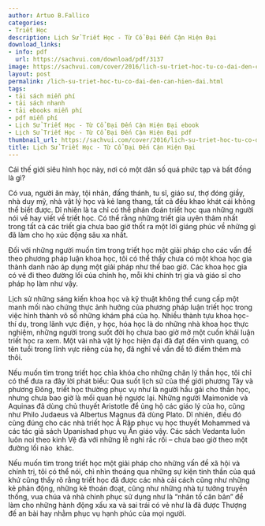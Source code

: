 ```yaml
---
author: Artuo B.Fallico
categories:
- Triết Học
description: Lịch Sử Triết Học - Từ Cổ Đại Đến Cận Hiện Đại
download_links:
- info: pdf
  url: https://sachvui.com/download/pdf/3137
image: https://sachvui.com/cover/2016/lich-su-triet-hoc-tu-co-dai-den-can-hien-dai.jpg
layout: post
permalink: /lich-su-triet-hoc-tu-co-dai-den-can-hien-dai.html
tags:
- tải sách miễn phí
- tải sách nhanh
- tải ebooks miễn phí
- pdf miễn phí
- Lịch Sử Triết Học - Từ Cổ Đại Đến Cận Hiện Đại ebook
- Lịch Sử Triết Học - Từ Cổ Đại Đến Cận Hiện Đại pdf
thumbnail_url: https://sachvui.com/cover/2016/lich-su-triet-hoc-tu-co-dai-den-can-hien-dai.jpg
title: Lịch Sử Triết Học - Từ Cổ Đại Đến Cận Hiện Đại
---
```


 <div class="item-desc text-justify"> <p>Cái thế giới siêu hình học này, nơi có một dân số quá phức tạp và bất đồng là gì?</p><p>Có vua, người ăn mày, tội nhân, đấng thánh, tu sĩ, giáo sư, thợ đóng giầy, nhà duy mỹ, nhà vật lý học và kẻ lang thang, tất cả đều khao khát cái không thể biết được. Dĩ nhiên là ta chỉ có thể phán đoán triết học qua những người nói về hay viết về triết học. Có thể rằng những triết gia uyên thâm nhất trong tất cả các triết gia chưa bao giờ thốt ra một lời giáng phúc về những gì đã làm cho họ xúc động sâu xa nhất.</p><p>Đối với những người muốn tìm trong triết học một giải pháp cho các vấn đề theo phương pháp luận khoa học, tôi có thể thấy chưa có một khoa học gia thành danh nào áp dụng một giải pháp như thế bao giờ. Các khoa học gia có vẻ đi theo đường lối của chính họ, mỗi khi chính trị gia và giáo sĩ cho pháp họ làm như vậy.</p><p>Lịch sử những sáng kiến khoa học và kỹ thuật không thể cung cấp một manh mối nào chứng thực ảnh hưởng của phương pháp luận triết học trong việc hình thành vô số những khám phá của họ. Nhiều thành tựu khoa học- thí dụ, trong lãnh vực điện, y học, hóa học là do những nhà khoa học thực nghiệm, những người trong suốt đời họ chưa bao giờ mở một cuốn khái luận triết học ra xem. Một vài nhà vật lý học hiện đại đã đạt đến vinh quang, có tên tuổi trong lĩnh vực riêng của họ, đã nghĩ về vấn đề tô điểm thêm mà thôi.</p><p>Nếu muốn tìm trong triết học chìa khóa cho những chân lý thần học, tôi chỉ có thể đưa ra đây lời phát biểu: Qua suốt lịch sử của thế giới phương Tây và phương Đông, triết học thường phục vụ như là người hầu gái cho thần học, nhưng chưa bao giờ là mối quan hệ ngược lại. Những người Maimonide và Aquinas đã dùng chủ thuyết Aristotle để ủng hộ các giáo lý của họ, cũng như Philo Judaeus và Albertus Magnus đã dùng Plato. Dĩ nhiên, điều đó cũng đúng cho các nhà triết học Ả Rập phục vụ học thuyết Mohammed và các tác giả sách Upanishad phục vụ Ấn giáo vậy. Các sách Vedanta luôn luôn noi theo kinh Vệ đà với những lễ nghi rắc rối – chưa bao giờ theo một đường lối nào  khác.</p><p>Nếu muốn tìm trong triết học một giải pháp cho những vấn đề xã hội và chính trị, tôi có thể nói, chì nhìn thoáng qua những sự kiện tinh thần của quá khứ cũng thấy rõ rằng triết học đã được các nhà cải cách cũng như những kẻ phản động, những kẻ thoán đoạt, cũng như những nhà tư tưởng truyền thống, vua chúa và nhà chinh phục sử dụng như là “nhân tố căn bản” để làm cho những hành động xấu xa và sai trái có vẻ như là đã được Thượng đế an bài hay nhằm phục vụ hạnh phúc của mọi người.</p> </div>